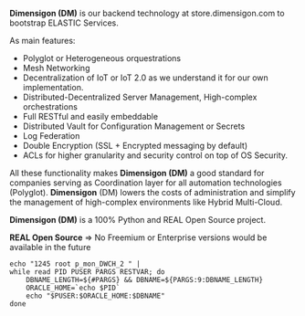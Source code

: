 **Dimensigon (DM)** is our backend technology at store.dimensigon.com to bootstrap ELASTIC Services.

As main features:

- Polyglot or Heterogeneous orquestrations
- Mesh Networking
- Decentralization of IoT or IoT 2.0 as we understand it for our own implementation.
- Distributed-Decentralized Server Management, High-complex orchestrations
- Full RESTful and easily embeddable
- Distributed Vault for Configuration Management or Secrets
- Log Federation
- Double Encryption (SSL + Encrypted messaging by default)
- ACLs for higher granularity and security control on top of OS Security.


All these functionality makes **Dimensigon (DM)** a good standard for companies serving as Coordination layer for all automation technologies (Polyglot).
**Dimensigon** (DM) lowers the costs of administration and simplify the management of high-complex environments like Hybrid Multi-Cloud.
 

**Dimensigon (DM)** is a 100% Python and REAL Open Source project.

**REAL Open Source** => No Freemium or Enterprise versions would be available in the future

```shell script
echo "1245 root p_mon_DWCH_2 " |
while read PID PUSER PARGS RESTVAR; do
    DBNAME_LENGTH=${#PARGS} && DBNAME=${PARGS:9:DBNAME_LENGTH}
    ORACLE_HOME=`echo $PID`
    echo "$PUSER:$ORACLE_HOME:$DBNAME"    
done
```
